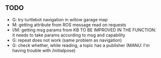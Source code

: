 ## TODO
* G: try turtlebot navigation in willow garage map
* M: getting attribute from ROS message read on requests
* I/M: getting msg params from KB TO BE IMPROVED IN THE FUNCTION: it needs to take params according to msg and capability
* G: repeat does not work (same problem as navigation)
* G: check whether, while reading, a topic has a publisher (MANU: I'm having trouble with /initialpose)
